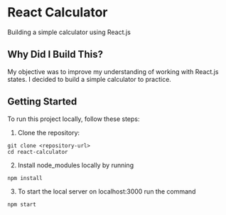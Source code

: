# React Calculator

Building a simple calculator using React.js

## Why Did I Build This?

My objective was to improve my understanding of working with React.js states. I decided to build a simple calculator to practice.

## Getting Started

To run this project locally, follow these steps:

1. Clone the repository:

```
git clone <repository-url>
cd react-calculator
```
2. Install node_modules locally by running

```
npm install
```
3. To start the local server on localhost:3000 run the command

```
npm start
```
